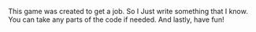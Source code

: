 This game was created to get a job. 
So I Just write something that I know.
You can take any parts of the code if needed. 
And lastly, have fun! 
